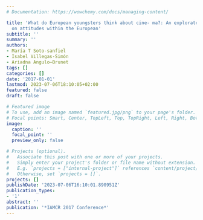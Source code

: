 ```yaml
---
# Documentation: https://wowchemy.com/docs/managing-content/

title: 'What do European youngsters think about cine- ma?: An exploratory research
  on attitudes within the European'
subtitle: ''
summary: ''
authors:
- María T Soto-sanfiel
- Isabel Villegas-Simón
- Ariadna Angulo—Brunet
tags: []
categories: []
date: '2017-01-01'
lastmod: 2023-07-06T18:10:05+02:00
featured: false
draft: false

# Featured image
# To use, add an image named `featured.jpg/png` to your page's folder.
# Focal points: Smart, Center, TopLeft, Top, TopRight, Left, Right, BottomLeft, Bottom, BottomRight.
image:
  caption: ''
  focal_point: ''
  preview_only: false

# Projects (optional).
#   Associate this post with one or more of your projects.
#   Simply enter your project's folder or file name without extension.
#   E.g. `projects = ["internal-project"]` references `content/project/deep-learning/index.md`.
#   Otherwise, set `projects = []`.
projects: []
publishDate: '2023-07-06T16:10:01.890951Z'
publication_types:
- '1'
abstract: ''
publication: '*IAMCR 2017 Conference*'
---
```

